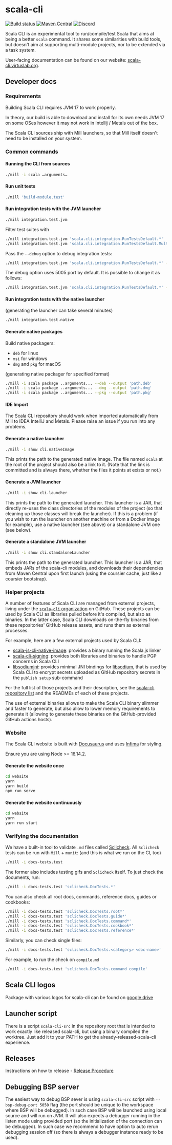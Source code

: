 
# scala-cli

[![Build status](https://github.com/VirtusLab/scala-cli/workflows/CI/badge.svg)](https://github.com/VirtusLab/scala-ci/actions?query=workflow%3ACI)
[![Maven Central](https://img.shields.io/maven-central/v/org.virtuslab.scala-cli/cli_3.svg)](https://maven-badges.herokuapp.com/maven-central/org.virtuslab.scala-cli/cli_3)
[![Discord](https://img.shields.io/discord/632277896739946517.svg?label=&logo=discord&logoColor=ffffff&color=404244&labelColor=6A7EC2)](https://discord.gg/KzQdYkZZza)

Scala CLI is an experimental tool to run/compile/test Scala that aims at being a better `scala` command. It shares some similarities with build tools, but doesn't aim at supporting multi-module projects, nor to be extended via a task system.

User-facing documentation can be found on our website: [scala-cli.virtuslab.org](https://scala-cli.virtuslab.org/).

## Developer docs

### Requirements

Building Scala CLI requires JVM 17 to work properly.

In theory, our build is able to download and install for its own needs JVM 17 on some OSes however it may not work in Intellij / Metals out of the box.

The Scala CLI sources ship with Mill launchers, so that Mill itself doesn't need to be installed on your system.

### Common commands

#### Running the CLI from sources

```bash
./mill -i scala …arguments…
```

#### Run unit tests

```bash
./mill 'build-module.test'
```

#### Run integration tests with the JVM launcher

```bash
./mill integration.test.jvm
```

Filter test suites with
```bash
./mill integration.test.jvm 'scala.cli.integration.RunTestsDefault.*'
./mill integration.test.jvm 'scala.cli.integration.RunTestsDefault.Multiple scripts'
```

Pass the `--debug` option to debug integration tests:
```bash
./mill integration.test.jvm 'scala.cli.integration.RunTestsDefault.*' --debug
```

The debug option uses 5005 port by default. It is possible to change it as follows:
```bash
./mill integration.test.jvm 'scala.cli.integration.RunTestsDefault.*' --debug:5006
```

#### Run integration tests with the native launcher

(generating the launcher can take several minutes)

```bash
./mill integration.test.native
```

#### Generate native packages

Build native packagers:
* `deb` for linux
* `msi` for windows
* `dmg` and `pkg` for macOS

(generating native packager for specified format)
```bash
./mill -i scala package ..arguments... --deb --output 'path.deb'
./mill -i scala package ..arguments... --dmg --output 'path.dmg'
./mill -i scala package ..arguments... --pkg --output 'path.pkg'
```

#### IDE Import

The Scala CLI repository should work when imported automatically from Mill to IDEA IntelliJ and Metals.
Please raise an issue if you run into any problems.

#### Generate a native launcher

```bash
./mill -i show cli.nativeImage
```

This prints the path to the generated native image.
The file named `scala` at the root of the project should also
be a link to it. (Note that the link is committed and is always there,
whether the files it points at exists or not.)

#### Generate a JVM launcher

```bash
./mill -i show cli.launcher
```

This prints the path to the generated launcher. This launcher is a JAR,
that directly re-uses the class directories of the modules of the project
(so that cleaning up those classes will break the launcher). If this is a
problem (if you wish to run the launcher on another machine or from a
Docker image for example), use a native launcher (see above) or a standalone
JVM one (see below).

#### Generate a standalone JVM launcher

```bash
./mill -i show cli.standaloneLauncher
```

This prints the path to the generated launcher. This launcher is a JAR,
that embeds JARs of the scala-cli modules, and downloads their dependencies
from Maven Central upon first launch (using the coursier cache, just like
a coursier bootstrap).

### Helper projects

A number of features of Scala CLI are managed from external projects, living under
the [`scala-cli` organization](https://github.com/scala-cli) on GitHub. These
projects can be used by Scala CLI as libraries pulled before it's compiled, but also
as binaries. In the latter case, Scala CLI downloads on-the-fly binaries from these
repositories' GitHub release assets, and runs them as external processes.

For example, here are a few external projects used by Scala CLI:
- [scala-js-cli-native-image](https://github.com/scala-cli/scala-js-cli-native-image): provides a binary running the Scala.js linker
- [scala-cli-signing](https://github.com/scala-cli/scala-cli-signing): provides both libraries and binaries to handle PGP concerns in Scala CLI
- [libsodiumjni](https://github.com/scala-cli/libsodiumjni): provides minimal JNI bindings for
[libsodium](https://github.com/jedisct1/libsodium), that is used by Scala CLI to encrypt secrets
uploaded as GitHub repository secrets in the `publish setup` sub-command

For the full list of those projects and their description, see the
[scala-cli repository list](https://github.com/orgs/scala-cli/repositories) and the READMEs
of each of these projects.

The use of external binaries allows to make the Scala CLI binary slimmer and faster
to generate, but also allow to lower memory requirements to generate it (allowing to
generate these binaries on the GitHub-provided GitHub actions hosts).

### Website

The Scala CLI website is built with [Docusaurus](https://v1.docusaurus.io/en/) and uses [Infima](https://infima.dev/docs/layout/spacing) for styling.

Ensure you are using Node >= 16.14.2.

#### Generate the website once

```bash
cd website
yarn
yarn build
npm run serve
```

#### Generate the website continuously

```bash
cd website
yarn
yarn run start
```

### Verifying the documentation

We have a built-in tool to validate `.md` files called [Sclicheck](/sclicheck/Readme.md). 
All `Sclicheck` tests can be run with `Mill` + `munit`: (and this is what we run on the CI, too)
```bash
./mill -i docs-tests.test
```

The former also includes testing gifs and `Sclicheck` itself.
To just check the documents, run:
```bash
./mill -i docs-tests.test 'sclicheck.DocTests.*'
```

You can also check all root docs, commands, reference docs, guides or cookbooks:
```bash
./mill -i docs-tests.test 'sclicheck.DocTests.root*'
./mill -i docs-tests.test 'sclicheck.DocTests.guide*'
./mill -i docs-tests.test 'sclicheck.DocTests.command*'
./mill -i docs-tests.test 'sclicheck.DocTests.cookbook*'
./mill -i docs-tests.test 'sclicheck.DocTests.reference*'
```

Similarly, you can check single files:
```bash
./mill -i docs-tests.test 'sclicheck.DocTests.<category> <doc-name>'
```
For example, to run the check on `compile.md`
```bash
./mill -i docs-tests.test 'sclicheck.DocTests.command compile'
```

## Scala CLI logos

Package with various logos for scala-cli can be found on [google drive](https://drive.google.com/drive/u/1/folders/1M6JeQXmO4DTBeRBKAFJ5HH2p_hbfQnqS)

## Launcher script

There is a script `scala-cli-src` in the repository root that is intended to work exactly like released scala-cli, but using a binary compiled the worktree.
Just add it to your PATH to get the already-released-scala-cli experience.

## Releases

Instructions on how to release - [Release Procedure](https://github.com/VirtusLab/scala-cli/blob/main/.github/release/release-procedure.md)


## Debugging BSP server

The easiest way to debug BSP sever is using `scala-cli-src` script with `--bsp-debug-port 5050` flag (the port should be unique to the workspace where BSP will be debugged). In such case BSP will be launched using local source and will run on JVM. It will also expects a debugger running in the listen mode using provided port (so the initialization of the connection can be debugged). In such case we recommend to have option to auto rerun debugging session off (so there is always a debugger instance ready to be used).
